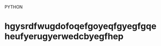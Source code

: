 PYTHON
<!DOCTYPE html>
<html lang="en">
<head>
    <meta charset="UTF-8">
    <meta http-equiv="X-UA-Compatible" content="IE=edge">
    <meta name="viewport" content="width=device-width, initial-scale=1.0">
    <title>Document</title>
</head>
<body>
    <h1>hgysrdfwugdofoqefgoyeqfgyegfgqeheufyerugyerwedcbyegfhep</h1>
</body>
</html>
